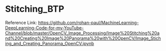 # Stitching_BTP
Reference Link:
https://github.com/rohan-paul/MachineLearning-DeepLearning-Code-for-my-YouTube-Channel/blob/master/OpenCV_Image_Processing/Image%20Stitching%20and%20Creating%20Image%20Panorama%20with%20OpenCV/Image_Stiching_and_Creating_Panorama_OpenCV.ipynb
